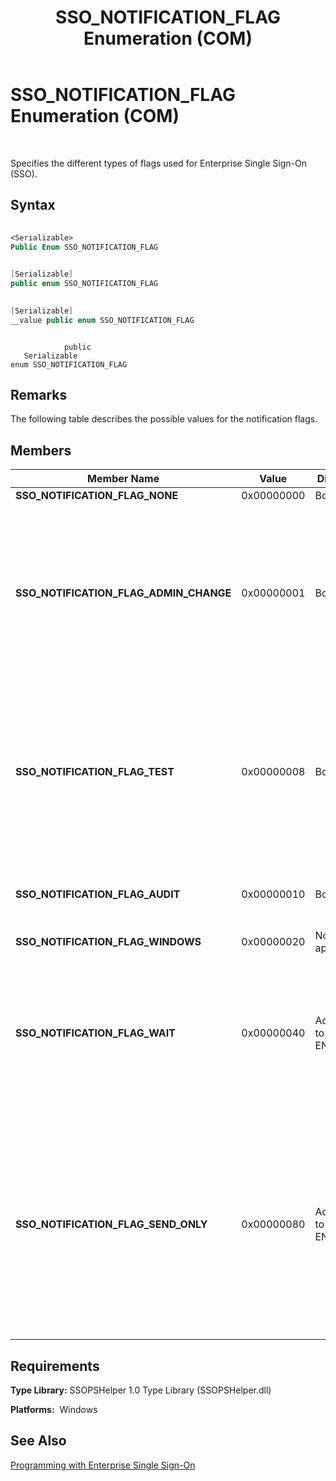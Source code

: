 ﻿---
title: SSO_NOTIFICATION_FLAG Enumeration (COM)
TOCTitle: SSO_NOTIFICATION_FLAG Enumeration (COM)
ms:assetid: 616829c9-25cd-4c5c-8f4e-47edcfe2bfc7
ms:mtpsurl: https://msdn.microsoft.com/en-us/library/Aa771088(v=BTS.80)
ms:contentKeyID: 51528448
ms.date: 08/30/2017
mtps_version: v=BTS.80
dev_langs:
- vb
- csharp
- c++
- jscript
---

# SSO\_NOTIFICATION\_FLAG Enumeration (COM)

 

Specifies the different types of flags used for Enterprise Single Sign-On (SSO).

## Syntax

``` vb
  
<Serializable>  
Public Enum SSO_NOTIFICATION_FLAG  
```

``` csharp
  
[Serializable]  
public enum SSO_NOTIFICATION_FLAG  
```

``` c++
  
[Serializable]  
__value public enum SSO_NOTIFICATION_FLAG  
```

``` jscript
  
            public   
   Serializable  
enum SSO_NOTIFICATION_FLAG  
```

## Remarks

The following table describes the possible values for the notification flags.

## Members

<table>
<thead>
<tr class="header">
<th>Member Name</th>
<th>Value</th>
<th>Direction</th>
<th>Description</th>
</tr>
</thead>
<tbody>
<tr class="odd">
<td><strong>SSO_NOTIFICATION_FLAG_NONE</strong></td>
<td>0x00000000</td>
<td>Both</td>
<td>Null value.</td>
</tr>
<tr class="even">
<td><strong>SSO_NOTIFICATION_FLAG_ADMIN_CHANGE</strong></td>
<td>0x00000001</td>
<td>Both</td>
<td>The password change was a result of an administrator action. Some systems will be able to distinguish between an administrator action, while some will not. ENTSSO will not set this flag.<br />
<br />
This flag is currently not used.</td>
</tr>
<tr class="odd">
<td><strong>SSO_NOTIFICATION_FLAG_TEST</strong></td>
<td>0x00000008</td>
<td>Both</td>
<td>The current notification is a test request.<br />
<br />
Your adapter can safely ignore this notification. You can use this notification for testing and diagnostics purposes.<br />
<br />
This flag is currently not used.</td>
</tr>
<tr class="even">
<td><strong>SSO_NOTIFICATION_FLAG_AUDIT</strong></td>
<td>0x00000010</td>
<td>Both</td>
<td>The current request requires auditing.<br />
<br />
This flag is currently not used.</td>
</tr>
<tr class="odd">
<td><strong>SSO_NOTIFICATION_FLAG_WINDOWS</strong></td>
<td>0x00000020</td>
<td>Not applicable</td>
<td>Reserved for internal use.</td>
</tr>
<tr class="even">
<td><strong>SSO_NOTIFICATION_FLAG_WAIT</strong></td>
<td>0x00000040</td>
<td>Adapter to ENTSSO</td>
<td><strong>ReceiveNotification</strong> should block and wait until a notification is available.<br />
<br />
Best practice indicates you should set this flag and allow the PS Helper to wait for notifications.</td>
</tr>
<tr class="odd">
<td><strong>SSO_NOTIFICATION_FLAG_SEND_ONLY</strong></td>
<td>0x00000080</td>
<td>Adapter to ENTSSO</td>
<td>Indicates that this PS Helper should initialize for sending only. It assumes that another PS Helper will be initialized normally.<br />
<br />
You should use this flag when using one PS Helper for ReceiveNotification (for receiving password changes), and another fro SendNotification (for sending password changes).</td>
</tr>
</tbody>
</table>


## Requirements

**Type Library:** SSOPSHelper 1.0 Type Library (SSOPSHelper.dll)

**Platforms:**  Windows

## See Also

[Programming with Enterprise Single Sign-On](https://msdn.microsoft.com/library/aa704508\(v=bts.80\))

